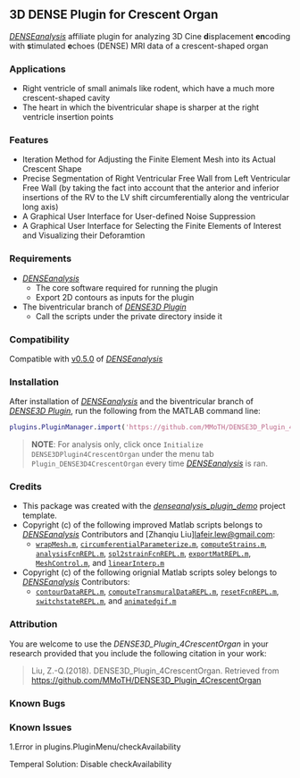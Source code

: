 ## 3D DENSE Plugin for Crescent Organ
[*DENSEanalysis*](https://github.com/denseanalysis/denseanalysis) affiliate plugin for analyzing 3D Cine **d**isplacement **en**coding with **s**timulated **e**choes (DENSE) MRI data of a crescent-shaped organ

### Applications
- Right ventricle of small animals like rodent, which have a much more crescent-shaped cavity
- The heart in which the biventricular shape is sharper at the right ventricle insertion points

### Features
* Iteration Method for Adjusting the Finite Element Mesh into its Actual Crescent Shape
* Precise Segmentation of Right Ventricular Free Wall from Left Ventricular Free Wall (by taking the fact into account that the anterior and inferior insertions of the RV to the LV shift circumferentially along the ventricular long axis)
* A Graphical User Interface for User-defined Noise Suppression
* A Graphical User Interface for Selecting the Finite Elements of Interest and Visualizing their Deforamtion 

### Requirements
- [*DENSEanalysis*](https://github.com/denseanalysis/denseanalysis) 
	- The core software required for running the plugin
	- Export 2D contours as inputs for the plugin 
- The biventricular branch of [*DENSE3D Plugin*](https://github.com/suever/dense3D_plugin/tree/biventricular)
	- Call the scripts under the private directory inside it

### Compatibility
Compatible with [v0.5.0](https://github.com/denseanalysis/denseanalysis/blob/master/CHANGELOG) of [*DENSEanalysis*](https://github.com/denseanalysis/denseanalysis)

### Installation
After installation of [*DENSEanalysis*](https://github.com/denseanalysis/denseanalysis) and the biventricular branch of [*DENSE3D Plugin*](https://github.com/suever/dense3D_plugin/tree/biventricular), run the following from the MATLAB command line:

```matlab
plugins.PluginManager.import('https://github.com/MMoTH/DENSE3D_Plugin_4CrescentOrgan')
```

>**NOTE**: For analysis only, click once `Initialize DENSE3DPlugin4CrescentOrgan` under the menu tab `Plugin_DENSE3D4CrescentOrgan` every time [*DENSEanalysis*](https://github.com/denseanalysis/denseanalysis) is ran.

### Credits
- This package was created with the [*denseanalysis_plugin_demo*](https://github.com/denseanalysis/denseanalysis_plugin_demo) project template.
- Copyright (c) of the following improved Matlab scripts belongs to [*DENSEanalysis*](https://github.com/denseanalysis/denseanalysis) Contributors and [Zhanqiu Liu]<lafeir.lew@gmail.com>:
	- [`wrapMesh.m`](wrapMesh.m), [`circumferentialParameterize.m`](circumferentialParameterize.m),  [`computeStrains.m`](computeStrains.m), [`analysisFcnREPL.m`](analysisFcnREPL.m), [`spl2strainFcnREPL.m`](spl2strainFcnREPL.m), [`exportMatREPL.m`](exportMatREPL.m), [`MeshControl.m`](MeshControl.m), and [`linearInterp.m`](linearInterp.m)
- Copyright (c) of the following orignial Matlab scripts soley belongs to [*DENSEanalysis*](https://github.com/denseanalysis/denseanalysis) Contributors:
	- [`contourDataREPL.m`](contourDataREPL.m), [`computeTransmuralDataREPL.m`](computeTransmuralDataREPL.m), [`resetFcnREPL.m`](resetFcnREPL.m), [`switchstateREPL.m`](switchstateREPL.m), and [`animatedgif.m`](animatedgif.m)

### Attribution

You are welcome to use the *DENSE3D_Plugin_4CrescentOrgan* in your research provided that you include the following citation in your work:

>Liu, Z.-Q.(2018). DENSE3D_Plugin_4CrescentOrgan. Retrieved
>from https://github.com/MMoTH/DENSE3D_Plugin_4CrescentOrgan


### Known Bugs

### Known Issues
1.Error in plugins.PluginMenu/checkAvailability

Temperal Solution: Disable checkAvailability
